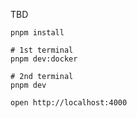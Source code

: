 TBD

```
pnpm install

# 1st terminal
pnpm dev:docker

# 2nd terminal
pnpm dev
```

```
open http://localhost:4000
```
